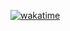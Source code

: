 [![wakatime](https://wakatime.com/badge/user/b8d911aa-990b-4f6a-bccb-67bf92d24cf7.svg)](https://wakatime.com/@b8d911aa-990b-4f6a-bccb-67bf92d24cf7)
